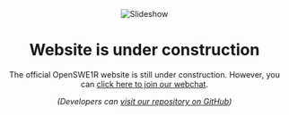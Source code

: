 <!DOCTYPE html>
<html lang="en">
<head>
    <meta charset="UTF-8">
    <meta name="viewport" content="width=device-width, initial-scale=1.0">
    <title>Under Construction</title>
</head>
<body>
    <div style="text-align: center;">
        <img src="https://camo.githubusercontent.com/2087378f7311254562202e4de16e9e731762b19e/68747470733a2f2f692e696d6775722e636f6d2f4c4171485067682e706e67" alt="Slideshow">
    </div>
    <h1 style="text-align: center;">Website is under construction</h1>
    <p style="text-align: center;">The official OpenSWE1R website is still under construction. However, you can <a href="https://gitter.im/OpenSWE1R">click here to join our webchat</a>.</p>
    <p style="text-align: center;"><em>(Developers can <a href="https://github.com/OpenSWE1R/openswe1r">visit our repository on GitHub</a>)</em></p>
</body>
</html>
